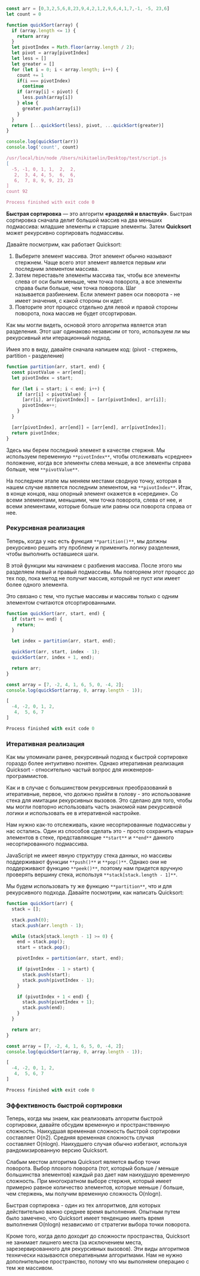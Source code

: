 ```JavaScript
const arr = [0,3,2,5,6,8,23,9,4,2,1,2,9,6,4,1,7,-1, -5, 23,6]
let count = 0

function quickSort(array) {
  if (array.length <= 1) {
    return array
  }
  let pivotIndex = Math.floor(array.length / 2);
  let pivot = array[pivotIndex]
  let less = []
  let greater = []
  for (let i = 0; i < array.length; i++) {
    count += 1
    if(i === pivotIndex)
      continue
    if (array[i] < pivot) {
      less.push(array[i])
    } else {
      greater.push(array[i])
    }
  }
  return [...quickSort(less), pivot, ...quickSort(greater)]
}

console.log(quickSort(arr))
console.log('count', count)
```

```JavaScript
/usr/local/bin/node /Users/nikitaelin/Desktop/test/script.js
[
  -5, -1, 0, 1, 1,  2,  2,
   2,  3, 4, 4, 5,  6,  6,
   6,  7, 8, 9, 9, 23, 23
]
count 92

Process finished with exit code 0
```

**Быстрая сортировка** — это алгоритм **«разделяй и властвуй»**. Быстрая сортировка сначала делит большой массив на два меньших подмассива: младшие элементы и старшие элементы. Затем **Quicksort** может рекурсивно сортировать подмассивы.

Давайте посмотрим, как работает Quicksort:

1. Выберите элемент массива. Этот элемент обычно называют стержнем. Чаще всего этот элемент является первым или последним элементом массива.
2. Затем переставьте элементы массива так, чтобы все элементы слева от оси были меньше, чем точка поворота, а все элементы справа были больше, чем точка поворота. Шаг называется разбиением. Если элемент равен оси поворота - не имеет значения, с какой стороны он идет.
3. Повторите этот процесс отдельно для левой и правой стороны поворота, пока массив не будет отсортирован.

Как мы могли видеть, основой этого алгоритма является этап разделения. Этот шаг одинаково независим от того, используем ли мы рекурсивный или итерационный подход.

Имея это в виду, давайте сначала напишем код: (pivot - стержень, partition - разделение)

```JavaScript
function partition(arr, start, end) {
  const pivotValue = arr[end];
  let pivotIndex = start;

  for (let i = start; i < end; i++) {
    if (arr[i] < pivotValue) {
      [arr[i], arr[pivotIndex]] = [arr[pivotIndex], arr[i]];
      pivotIndex++;
    }
  }

  [arr[pivotIndex], arr[end]] = [arr[end], arr[pivotIndex]];
  return pivotIndex;
}
```

Здесь мы берем последний элемент в качестве стержня. Мы используем переменную `**pivotIndex**`, чтобы отслеживать «среднее» положение, когда все элементы слева меньше, а все элементы справа больше, чем `**pivotValue**`.

На последнем этапе мы меняем местами сводную точку, которая в нашем случае является последним элементом, на `**pivotIndex**`. Итак, в конце концов, наш опорный элемент окажется в «середине». Со всеми элементами, меньшими, чем точка поворота, слева от нее, и всеми элементами, которые больше или равны оси поворота справа от нее.

### **Рекурсивная реализация**

Теперь, когда у нас есть функция `**partition()**`, мы должны рекурсивно решить эту проблему и применить логику разделения, чтобы выполнить оставшиеся шаги.

В этой функции мы начинаем с разбиения массива. После этого мы разделяем левый и правый подмассивы. Мы повторяем этот процесс до тех пор, пока метод не получит массив, который не пуст или имеет более одного элемента.

Это связано с тем, что пустые массивы и массивы только с одним элементом считаются отсортированными.

```JavaScript
function quickSort(arr, start, end) {
  if (start >= end) {
    return;
  }

  let index = partition(arr, start, end);

  quickSort(arr, start, index - 1);
  quickSort(arr, index + 1, end);

  return arr;
}

const array = [7, -2, 4, 1, 6, 5, 0, -4, 2];
console.log(quickSort(array, 0, array.length - 1));
```

```JavaScript
[
  -4, -2, 0, 1, 2,
   4,  5, 6, 7
]

Process finished with exit code 0
```

### Итеративная реализация

Как мы упоминали ранее, рекурсивный подход к быстрой сортировке гораздо более интуитивно понятен. Однако итеративная реализация Quicksort - относительно частый вопрос для инженеров-программистов.

Как и в случае с большинством рекурсивных преобразований в итеративные, первое, что должно прийти в голову - это использование стека для имитации рекурсивных вызовов. Это сделано для того, чтобы мы могли повторно использовать часть знакомой нам рекурсивной логики и использовать ее в итеративной настройке.

Нам нужно как-то отслеживать, какие несортированные подмассивы у нас остались. Один из способов сделать это - просто сохранить «пары» элементов в стеке, представляющие `**start**` и `**end**` данного несортированного подмассива.

JavaScript не имеет явную структуру стека данных, но массивы поддерживают функции `**push()**` и `**pop()**`. Однако они не поддерживают функцию `**peek()**`, поэтому нам придется вручную проверять вершину стека, используя `**stack[stack.length - 1]**`.

Мы будем использовать ту же функцию `**partition**`, что и для рекурсивного подхода. Давайте посмотрим, как написать Quicksort:

```JavaScript
function quickSort(arr) {
  stack = [];

  stack.push(0);
  stack.push(arr.length - 1);

  while (stack[stack.length - 1] >= 0) {
    end = stack.pop();
    start = stack.pop();

    pivotIndex = partition(arr, start, end);

    if (pivotIndex - 1 > start) {
      stack.push(start);
      stack.push(pivotIndex - 1);
    }

    if (pivotIndex + 1 < end) {
      stack.push(pivotIndex + 1);
      stack.push(end);
    }
  }

  return arr;
}

const array = [7, -2, 4, 1, 6, 5, 0, -4, 2];
console.log(quickSort(array, 0, array.length - 1));
```

```JavaScript
[
  -4, -2, 0, 1, 2,
   4,  5, 6, 7
]

Process finished with exit code 0
```

### Эффективность быстрой сортировки

Теперь, когда мы знаем, как реализовать алгоритм быстрой сортировки, давайте обсудим временную и пространственную сложность. Наихудшая временная сложность быстрой сортировки составляет O(n2). Средняя временная сложность случая составляет O(nlogn). Наихудшего случая обычно избегают, используя рандомизированную версию Quicksort.

Слабым местом алгоритма Quicksort является выбор точки поворота. Выбор плохого поворота (тот, который больше / меньше большинства элементов) каждый раз дает нам наихудшую временную сложность. При многократном выборе стержня, который имеет примерно равное количество элементов, которые меньше / больше, чем стержень, мы получим временную сложность O(nlogn).

Быстрая сортировка - один из тех алгоритмов, для которых действительно важно среднее время выполнения. Опытным путем было замечено, что Quicksort имеет тенденцию иметь время выполнения O(nlogn) независимо от стратегии выбора точки поворота.

Кроме того, когда дело доходит до сложности пространства, Quicksort не занимает лишнего места (за исключением места, зарезервированного для рекурсивных вызовов). Эти виды алгоритмов технически называются оперативными алгоритмами. Нам не нужно дополнительное пространство, потому что мы выполняем операцию с тем же массивом.